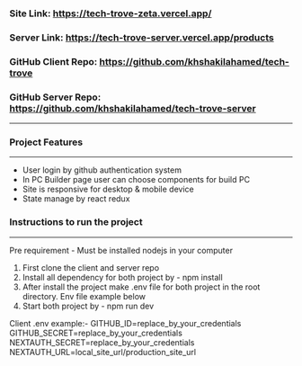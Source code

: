 ### Site Link: https://tech-trove-zeta.vercel.app/

### Server Link: https://tech-trove-server.vercel.app/products

### GitHub Client Repo: https://github.com/khshakilahamed/tech-trove

### GitHub Server Repo: https://github.com/khshakilahamed/tech-trove-server

<hr>

### Project Features

<hr>

<ul>
    <li>User login by github authentication system</li>
    <li>In PC Builder page user can choose components for build PC</li>
    <li>Site is responsive for desktop & mobile device</li>
    <li>State manage by react redux</li>
</ul>

### Instructions to run the project

<hr>

Pre requirement - Must be installed nodejs in your computer

<ol>
    <li>First clone the client and server repo</li>
    <li>Install all dependency for both project by - npm install</li>
    <li>After install the project make .env file for both project in the root directory. Env file example below </li>
    <li>Start both project by - npm run dev</li>
</ol>

Client .env example:-
GITHUB_ID=replace_by_your_credentials
GITHUB_SECRET=replace_by_your_credentials
NEXTAUTH_SECRET=replace_by_your_credentials
NEXTAUTH_URL=local_site_url/production_site_url
